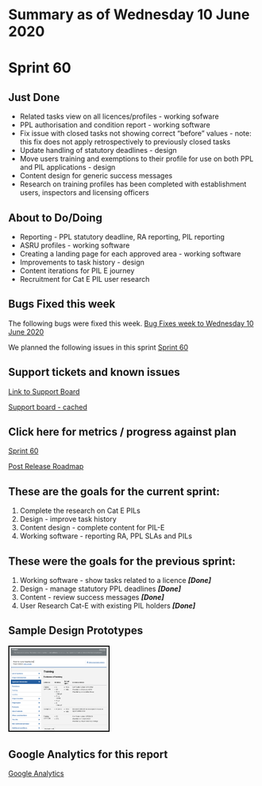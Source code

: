 # Summary as of Wednesday 10 June 2020 

# Sprint 60

## Just Done
* Related tasks view on all licences/profiles - working sofware
* PPL authorisation and condition report - working software
* Fix issue with closed tasks not showing correct “before” values - note: this fix does not apply retrospectively to previously closed tasks
* Update handling of statutory deadlines - design
* Move users training and exemptions to their profile for use on both PPL and PIL applications - design
* Content design for generic success messages
* Research on training profiles has been completed with establishment users, inspectors and licensing officers

## About to Do/Doing
* Reporting - PPL statutory deadline, RA reporting, PIL reporting
* ASRU profiles - working software
* Creating a landing page for each approved area - working software
* Improvements to task history - design
* Content iterations for PIL E journey
* Recruitment for Cat E PIL user research

## Bugs Fixed this week
The following bugs were fixed this week.
[Bug Fixes week to Wednesday 10 June 2020](graphs/bugs10062020.png)

We planned the following issues in this sprint 
[Sprint 60](graphs/sprint10062020.png)

## Support tickets and known issues
[Link to Support Board](https://collaboration.homeoffice.gov.uk/jira/secure/RapidBoard.jspa?rapidView=1717&selectedIssue=ASSB-253)

[Support board - cached](graphs/supportBoard10062020.png)

## Click here for metrics / progress against plan
[Sprint 60](graphs/progress10062020.png)

[Post Release Roadmap](graphs/roadmap10062020.png)

## These are the goals for the current sprint:

1. Complete the research on Cat E PILs 
2. Design - improve task history 
3. Content design - complete content for PIL-E 
4. Working software - reporting RA, PPL SLAs and PILs

## These were the goals for the previous sprint:

1. Working software - show tasks related to a licence ***[Done]*** 
2. Design - manage statutory PPL deadlines ***[Done]***
3. Content - review success messages ***[Done]***
4. User Research Cat-E with existing PIL holders ***[Done]***

## Sample Design Prototypes
<a href="graphs/proto1_10062020.png"><img src="graphs/proto1_10062020.png" alt="HTML5 Icon" width="200" style="border:2px solid black"></a>
<br>


## Google Analytics for this report
[Google Analytics](graphs/GA10062020.png)

